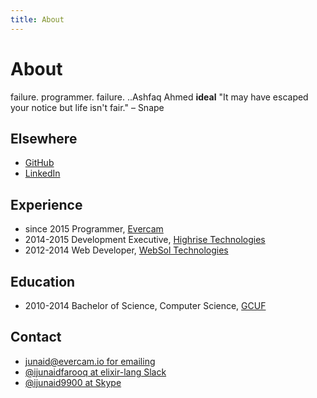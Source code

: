 ```yaml
---
title: About
---
```


# About

failure. programmer. failure. ..Ashfaq Ahmed **ideal** "It may have escaped your notice but life isn't fair." – Snape


## Elsewhere

- [GitHub](http://github.com/ijunaid8989)
- [LinkedIn](https://www.linkedin.com/in/iamjunnii/)


## Experience
- since 2015 Programmer, [Evercam](https://evercam.io)
- 2014-2015 Development Executive, [Highrise Technologies]()
- 2012-2014 Web Developer, [WebSol Technologies]()

## Education
- 2010-2014 Bachelor of Science, Computer Science, [GCUF](http://gcuf.edu.pk)

## Contact

- [junaid@evercam.io for emailing]()
- [@ijunaidfarooq at elixir-lang Slack](https://elixir-slackin.herokuapp.com/)
- [@ijunaid9900 at Skype]()
